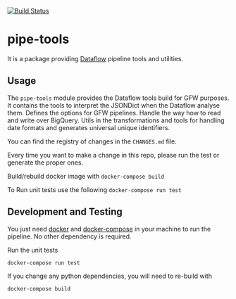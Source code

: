 [![Build Status](https://travis-ci.org/GlobalFishingWatch/pipe-tools.svg?branch=master)](https://travis-ci.org/GlobalFishingWatch/pipe-tools)

# pipe-tools

It is a package providing [Dataflow](https://cloud.google.com/dataflow/) pipeline tools and utilities.

## Usage

The `pipe-tools` module provides the Dataflow tools build for GFW purposes.
It contains the tools to interpret the JSONDict when the Dataflow analyse them.
Defines the options for GFW pipelines. Handle the way how to read and write over BigQuery. Utils in the transformations and tools for handling date formats and generates universal unique identifiers.

You can find the registry of changes in the `CHANGES.md` file.

Every time you want to make a change in this repo, please run the test or generate the proper ones.

Build/rebuild docker image with
  `docker-compose build`

To Run unit tests use the following
  `docker-compose run test`

## Development and Testing

You just need [docker](https://www.docker.com/) and
[docker-compose](https://docs.docker.com/compose/) in your machine to run the
pipeline. No other dependency is required.

Run the unit tests
```console
docker-compose run test
```

If you change any python dependencies, you will need to re-build with
```console
docker-compose build
```
